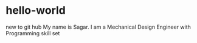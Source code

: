 # hello-world
new to git hub
My name is Sagar. I am a Mechanical Design Engineer with Programming skill set
